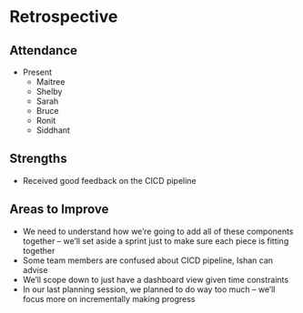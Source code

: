 # Retrospective

## Attendance

* Present  
  * Maitree  
  * Shelby  
  * Sarah  
  * Bruce  
  * Ronit   
  * Siddhant

## Strengths

* Received good feedback on the CICD pipeline

## Areas to Improve

* We need to understand how we’re going to add all of these components together – we’ll set aside a sprint just to make sure each piece is fitting together  
* Some team members are confused about CICD pipeline, Ishan can advise   
* We’ll scope down to just have a dashboard view given time constraints  
* In our last planning session, we planned to do way too much – we’ll focus more on incrementally making progress